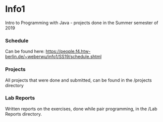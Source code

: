 # Info1
Intro to Programming with Java - projects done in the Summer semester of 2019

### Schedule
Can be found here: https://people.f4.htw-berlin.de/~weberwu/info1/SS19/schedule.shtml

### Projects
All projects that were done and submitted, can be found in the /projects directory

### Lab Reports
Written reports on the exercises, done while pair programming, in the /Lab Reports directory.
